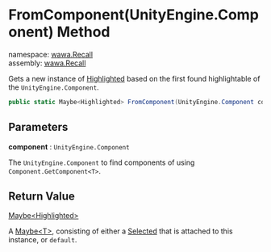# FromComponent\(UnityEngine\.Component\) Method

namespace: [wawa\.Recall](../../wawa.Recall.md)<br />
assembly: [wawa\.Recall](../../../wawa.Recall.md)

Gets a new instance of [Highlighted](../../../wawa.Recall/wawa.Recall/Highlighted.md) based on the first found highlightable of the `UnityEngine.Component`\.

```csharp
public static Maybe<Highlighted> FromComponent(UnityEngine.Component component);
```

## Parameters

__component__ : `UnityEngine.Component`

The `UnityEngine.Component` to find components of using `Component.GetComponent<T>`\.


## Return Value

[Maybe\<Highlighted\>](../../../wawa.Optionals/wawa.Optionals/Maybe\`1.md)

A [Maybe\<T\>](../../../wawa.Optionals/wawa.Optionals/Maybe\`1.md), consisting of either a [Selected](../../../wawa.Recall/wawa.Recall/Selected.md)
that is attached to this instance, or `default`\.

